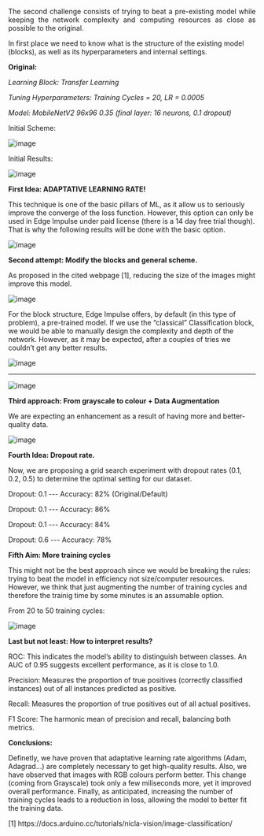 <p align="justify">
The second challenge consists of trying to beat a pre-existing model while keeping the network complexity and computing resources as close as possible to the original.

In first place we need to know what is the structure of the existing model (blocks), as well as its hyperparameters and internal settings.

**Original:** 

_Learning Block: Transfer Learning_

_Tuning Hyperparameters: Training Cycles = 20, LR = 0.0005_

_Model: MobileNetV2 96x96 0.35 (final layer: 16 neurons, 0.1 dropout)_ 

Initial Scheme:

![image](https://github.com/user-attachments/assets/719c1526-f756-49a7-9478-605f0350d2fb)

Initial Results:

![image](https://github.com/user-attachments/assets/40c332d7-91df-4b4a-9bec-2264c5a3b5a6)

**First Idea: ADAPTATIVE LEARNING RATE!**

This technique is one of the basic pillars of ML, as it allow us to seriously improve the converge of the loss function. However, this option can only be used in Edge Impulse under paid license (there is a 14 day free trial though). That is why the following results will be done with the basic option.

![image](https://github.com/user-attachments/assets/b35a8536-be5f-4d08-bbe6-8193056562f5)

**Second attempt: Modify the blocks and general scheme.** 

As proposed in the cited webpage [1], reducing the size of the images might improve this model.

![image](https://github.com/user-attachments/assets/193d4341-2f91-4489-b3a7-a5d503dec191)

For the block structure, Edge Impulse offers, by default (in this type of problem), a pre-trained model. If we use the “classical” Classification block, we would be able to manually design the complexity and depth of the network. However, as it may be expected, after a couples of tries we couldn’t get any better results.

![image](https://github.com/user-attachments/assets/f69fb871-cca6-4c81-b6b9-7bfbeaf1f886)

*****************************************************************************************

![image](https://github.com/user-attachments/assets/6b33eb1b-2ca7-4b43-ad16-fa7eb3bad862)

**Third approach: From grayscale to colour + Data Augmentation**

We are expecting an enhancement as a result of having more and better-quality data.

![image](https://github.com/user-attachments/assets/6abebf27-7077-4709-9321-6eb9ddb78881)

**Fourth Idea: Dropout rate.**

Now, we are proposing a grid search experiment with dropout rates (0.1, 0.2, 0.5) to determine the optimal setting for our dataset.

Dropout: 0.1 --- Accuracy: 82% (Original/Default)

Dropout: 0.1 --- Accuracy: 86%

Dropout: 0.1 --- Accuracy: 84%

Dropout: 0.6 --- Accuracy: 78%

**Fifth Aim: More training cycles** 

This might not be the best approach since we would be breaking the rules: trying to beat the model in efficiency not size/computer resources. However, we think that just augmenting the number of training cycles and therefore the trainig time by some minutes is an assumable option.

From 20 to 50 training cycles:

![image](https://github.com/user-attachments/assets/aea1084d-2cf5-4703-a56a-fe195b3b5b81)

 </p>

**Last but not least: How to interpret results?**

ROC: This indicates the model’s ability to distinguish between classes. An AUC of 0.95 suggests excellent performance, as it is close to 1.0. 

Precision: Measures the proportion of true positives (correctly classified instances) out of all instances predicted as positive. 

Recall: Measures the proportion of true positives out of all actual positives.

F1 Score: The harmonic mean of precision and recall, balancing both metrics.

**Conclusions:**

Definetly, we have proven that adaptative learning rate algorithms (Adam, Adagrad...) are completely necessary to get high-quality results. Also, we have observed that images with RGB colours perform better. This change (coming from Grayscale) took only a few miliseconds more, yet it improved overall performance. Finally, as anticipated, increasing the number of training cycles leads to a reduction in loss, allowing the model to better fit the training data.


 </p>
 [1] https://docs.arduino.cc/tutorials/nicla-vision/image-classification/

